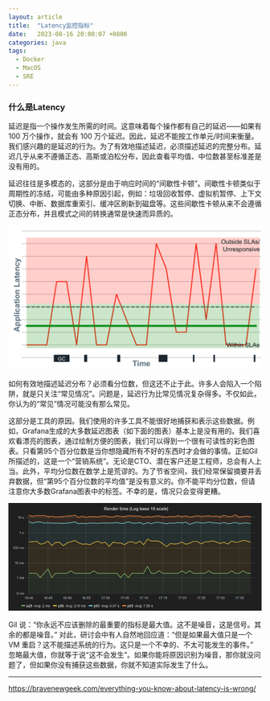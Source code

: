 ```yaml
---
layout: article
title:  "Latency监控指标"
date:   2023-08-16 20:00:07 +0800
categories: java
tags: 
  - Docker
  - MacOS
  - SRE
---
```


### 什么是Latency

延迟是指一个操作发生所需的时间。这意味着每个操作都有自己的延迟——如果有 100 万个操作，就会有 100 万个延迟。因此，延迟不能按工作单元/时间来衡量。我们感兴趣的是延迟的行为。为了有效地描述延迟，必须描述延迟的完整分布。延迟几乎从来不遵循正态、高斯或泊松分布，因此查看平均值、中位数甚至标准差是没有用的。

延迟往往是多模态的，这部分是由于响应时间的“间歇性卡顿”。间歇性卡顿类似于周期性的冻结，可能由多种原因引起，例如：垃圾回收暂停、虚拟机暂停、上下文切换、中断、数据库重索引、缓冲区刷新到磁盘等。这些间歇性卡顿从来不会遵循正态分布，并且模式之间的转换通常是快速而异质的。

<img src="/assets/posts/202308/Screen-Shot-2015-10-04-at-4.32.24-PM.png">

如何有效地描述延迟分布？必须看分位数，但这还不止于此。许多人会陷入一个陷阱，就是只关注“常见情况”。问题是，延迟行为比常见情况复杂得多。不仅如此，你认为的“常见”情况可能没有那么常见。

这部分是工具的原因。我们使用的许多工具不能很好地捕获和表示这些数据。例如，Grafana生成的大多数延迟图表（如下面的图表）基本上是没有用的。我们喜欢看漂亮的图表，通过绘制方便的图表，我们可以得到一个很有可读性的彩色图表。只看第95个百分位数是当你想隐藏所有不好的东西时才会做的事情。正如Gil所描述的，这是一个“营销系统”。无论是CTO、潜在客户还是工程师，总会有人上当。此外，平均分位数在数学上是荒谬的。为了节省空间，我们经常保留摘要并丢弃数据，但“第95个百分位数的平均值”是没有意义的。你不能平均分位数，但请注意你大多数Grafana图表中的标签。不幸的是，情况只会变得更糟。

<img src="/assets/posts/202308/graph_logbase10_ms.png"/>

Gil 说：“你永远不应该删除的最重要的指标是最大值。这不是噪音，这是信号。其余的都是噪音。” 对此，研讨会中有人自然地回应道：“但是如果最大值只是一个 VM 重启？这不能描述系统的行为。这只是一个不幸的、不太可能发生的事件。” 忽略最大值，你就等于说“这不会发生”。如果你能将原因识别为噪音，那你就没问题了，但如果你没有捕获这些数据，你就不知道实际发生了什么。

---
https://bravenewgeek.com/everything-you-know-about-latency-is-wrong/